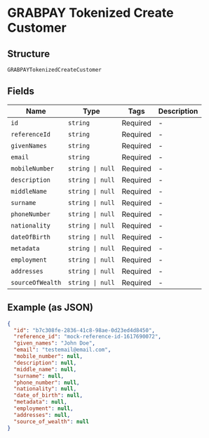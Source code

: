 
# GRABPAY Tokenized Create Customer

## Structure

`GRABPAYTokenizedCreateCustomer`

## Fields

| Name | Type | Tags | Description |
|  --- | --- | --- | --- |
| `id` | `string` | Required | - |
| `referenceId` | `string` | Required | - |
| `givenNames` | `string` | Required | - |
| `email` | `string` | Required | - |
| `mobileNumber` | `string \| null` | Required | - |
| `description` | `string \| null` | Required | - |
| `middleName` | `string \| null` | Required | - |
| `surname` | `string \| null` | Required | - |
| `phoneNumber` | `string \| null` | Required | - |
| `nationality` | `string \| null` | Required | - |
| `dateOfBirth` | `string \| null` | Required | - |
| `metadata` | `string \| null` | Required | - |
| `employment` | `string \| null` | Required | - |
| `addresses` | `string \| null` | Required | - |
| `sourceOfWealth` | `string \| null` | Required | - |

## Example (as JSON)

```json
{
  "id": "b7c308fe-2836-41c8-98ae-0d23ed4d8450",
  "reference_id": "mock-reference-id-1617690072",
  "given_names": "John Doe",
  "email": "testemail@email.com",
  "mobile_number": null,
  "description": null,
  "middle_name": null,
  "surname": null,
  "phone_number": null,
  "nationality": null,
  "date_of_birth": null,
  "metadata": null,
  "employment": null,
  "addresses": null,
  "source_of_wealth": null
}
```

